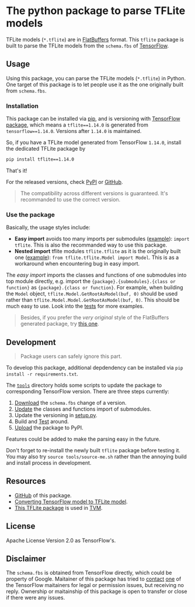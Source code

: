 The python package to parse TFLite models
=========================================

TFLite models (`*.tflite`) are in [FlatBuffers](https://google.github.io/flatbuffers/) format. This `tflite` package is built to parse the TFLite models from the `schema.fbs` of [TensorFlow](https://github.com/tensorflow/tensorflow).

## Usage

Using this package, you can parse the TFLite models (`*.tflite`) in Python. One target of this package is to let people use it as the one originally built from `schema.fbs`.

### Installation

This package can be installed via [pip](https://pypi.org/project/tflite/), and is versioning with [TensorFlow package](https://pypi.org/project/tensorflow/), which means a `tflite==1.14.0` is generated from `tensorflow==1.14.0`. Versions after `1.14.0` is maintained.

So, if you have a TFLite model generated from TensorFlow `1.14.0`, install the dedicated TFLite package by

```sh
pip install tflite==1.14.0
```

That's it!

For the released versions, check [PyPI](https://pypi.org/project/tflite/#history) or [GitHub](https://github.com/jackwish/tflite/releases).

> The compatibility across different versions is guaranteed. It's recommanded to use the correct version.

### Use the package

Basically, the usage styles include:

* **Easy import** avoids too many imports per submodules ([example](tests/test_easy_import.py)): `import tflite`. This is also the recommanded way to use this package.
* **Nested import** tflite modules `tflite.tflite` as it is the originally built one ([example](tests/test_nested_import.py)): `from tflite.tflite.Model import Model`. This is as a workaround when encountering bug in easy import.

The *easy import* imports the classes and functions of one submodules into top module directly, e.g. import the `{package}.{submodules}.{class or function}` as `{package}.{class or function}`. For example, when building the `Model` object, `tflite.Model.GetRootAsModel(buf, 0)` should be used rather than `tflite.Model.Model.GetRootAsModel(buf, 0)`. This should be much easy to use. Look into the [tests](tests) for more examples.

> Besides, if you prefer the *very original* style of the FlatBuffers generated package, try [this one](https://github.com/FrozenGene/tflite).


## Development

> Package users can safely ignore this part.

To develop this package, additional depdendency can be installed via `pip install -r requirements.txt`.

The [`tools`](tools) directory holds some scripts to update the package to corresponding TensorFlow version. There are three steps currently:
1. [Download](tools/update-schema.sh) the `schema.fbs` change of a version.
2. [Update](tools/update-importing.py) the classes and functions import of submodules.
3. Update the versioning in [setup.py](setup.py).
4. Build and [Test](tests) around.
5. [Upload](tools/build-and-upload.sh) the package to PyPI.

Features could be added to make the parsing easy in the future.

Don't forget to re-install the newly built `tflite` package before testing it. You may also try `source tools/source-me.sh` rather than the annoying build and install process in development.


## Resources

* [GitHub](https://github.com/jackwish/tflite) of this package.
* [Converting TensorFlow model to TFLite model](https://www.tensorflow.org/lite/convert).
* [This TFLite package](https://github.com/FrozenGene/tflite) is used in [TVM](https://tvm.ai/).


## License

Apache License Version 2.0 as TensorFlow's.


## Disclaimer

The `schema.fbs` is obtained from TensorFlow directly, which could be property of Google. Maitainer of this package has tried to [contact](assets/disclaimer.eml) [one](https://github.com/aselle) of the TensorFlow maitainers for legal or permission issues, but receiving no reply. Ownership or maitainship of this package is open to transfer or close if there were any issues.
